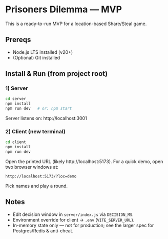 # Prisoners Dilemma — MVP

This is a ready-to-run MVP for a location-based Share/Steal game.

## Prereqs
- Node.js LTS installed (v20+)
- (Optional) Git installed

## Install & Run (from project root)

### 1) Server
```bash
cd server
npm install
npm run dev   # or: npm start
```
Server listens on: http://localhost:3001

### 2) Client (new terminal)
```bash
cd client
npm install
npm run dev
```
Open the printed URL (likely http://localhost:5173). For a quick demo, open two browser windows at:
```
http://localhost:5173/?loc=demo
```
Pick names and play a round.

## Notes
- Edit decision window in `server/index.js` via `DECISION_MS`.
- Environment override for client → `.env` (`VITE_SERVER_URL`).
- In-memory state only — not for production; see the larger spec for Postgres/Redis & anti-cheat.
